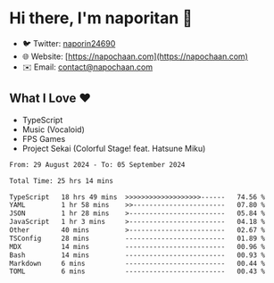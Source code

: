# Hi there, I'm naporitan 👋

- 🐦 Twitter: [naporin24690](https://twitter.com/naporin24690)
- 🌐 Website: [https://napochaan.com](https://napochaan.com)
- ✉️ Email: [contact@napochaan.com](mailto:contact@napochaan.com)

## What I Love ❤️
- TypeScript
- Music (Vocaloid)
- FPS Games
- Project Sekai (Colorful Stage! feat. Hatsune Miku)

<!--START_SECTION:waka-->

```txt
From: 29 August 2024 - To: 05 September 2024

Total Time: 25 hrs 14 mins

TypeScript   18 hrs 49 mins  >>>>>>>>>>>>>>>>>>>------   74.56 %
YAML         1 hr 58 mins    >>-----------------------   07.80 %
JSON         1 hr 28 mins    >------------------------   05.84 %
JavaScript   1 hr 3 mins     >------------------------   04.18 %
Other        40 mins         >------------------------   02.67 %
TSConfig     28 mins         -------------------------   01.89 %
MDX          14 mins         -------------------------   00.96 %
Bash         14 mins         -------------------------   00.93 %
Markdown     6 mins          -------------------------   00.44 %
TOML         6 mins          -------------------------   00.43 %
```

<!--END_SECTION:waka-->

